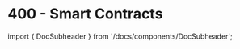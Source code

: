 # 400 - Smart Contracts

import { DocSubheader } from '/docs/components/DocSubheader';

<DocSubheader text="Code stored on chain executed by invocation (CosmWasm)."
/>
